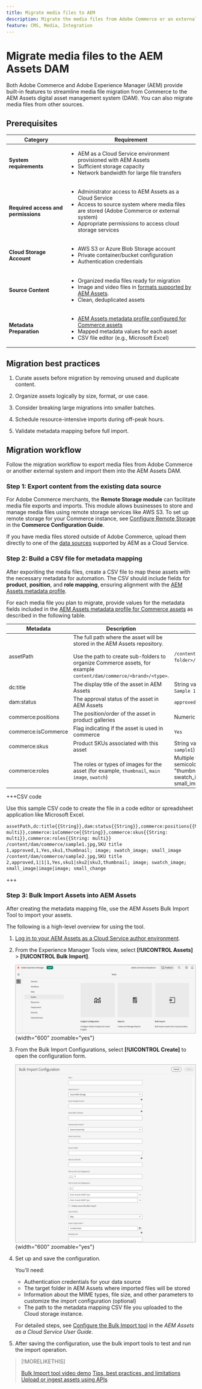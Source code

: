 ```yaml
---
title: Migrate media files to AEM
description: Migrate the media files from Adobe Commerce or an external source into the AEM Assets DAM.
feature: CMS, Media, Integration
---
```


# Migrate media files to the AEM Assets DAM

 Both Adobe Commerce and Adobe Experience Manager (AEM) provide built-in features to streamline media file migration from Commerce to the AEM Assets digital asset management system (DAM). You can also migrate media files from other sources.

## Prerequisites

| Category | Requirement |
|----------|-------------|
| **System requirements** | <ul><li>AEM as a Cloud Service environment provisioned with AEM Assets</li><li>Sufficient storage capacity</li><li>Network bandwidth for large file transfers</li></ul> |
| **Required access and permissions** | <ul><li>Administrator access to AEM Assets as a Cloud Service</li><li>Access to source system where media files are stored (Adobe Commerce or external system)</li><li>Appropriate permissions to access cloud storage services</li></ul> |
| **Cloud Storage Account** | <ul><li>AWS S3 or Azure Blob Storage account</li><li>Private container/bucket configuration</li><li>Authentication credentials</li></ul> |
| **Source Content** | <ul><li>Organized media files ready for migration</li><li>Image and video files in <a href="https://experienceleague.adobe.com/en/docs/experience-manager-cloud-service/content/assets/file-format-support#image-formats">formats supported by AEM Assets</a>.</li><li>Clean, deduplicated assets</li></li> |
| **Metadata Preparation** | <ul><li><a href="https://experienceleague.adobe.com/en/docs/commerce-admin/content-design/aem-asset-management/getting-started/aem-assets-configure-aem">AEM Assets metadata profile configured for Commerce assets</a></li><li>Mapped metadata values for each asset</li><li>CSV file editor (e.g., Microsoft Excel)</li></ul> |

## Migration best practices

1. Curate assets before migration by removing unused and duplicate content.

1. Organize assets logically by size, format, or use case.

1. Consider breaking large migrations into smaller batches.

1. Schedule resource-intensive imports during off-peak hours.

1. Validate metadata mapping before full import.

## Migration workflow

Follow the migration workflow to export media files from Adobe Commerce or another external system and import them into the AEM Assets DAM.

### Step 1: Export content from the existing data source

For Adobe Commerce merchants, the **Remote Storage module** can facilitate media file exports and imports. This module allows businesses to store and manage media files using remote storage services like AWS S3. To set up remote storage for your Commerce instance, see [Configure Remote Storage](https://experienceleague.adobe.com/en/docs/commerce-operations/configuration-guide/storage/remote-storage/remote-storage-aws-s3) in the **Commerce Configuration Guide**.

If you have media files stored outside of Adobe Commerce, upload them directly to one of the [data sources](https://experienceleague.adobe.com/en/docs/experience-manager-cloud-service/content/assets/assets-view/bulk-import-assets-view#prerequisites) supported by AEM as a Cloud Service.

### Step 2: Build a CSV file for metadata mapping

After exporiting the media files, create a CSV file to map these assets with the necessary metadata for automation. The CSV should include fields for **product**, **position**, and **role mapping**, ensuring alignment with the [AEM Assets metadata profile](configure-aem.md#configure-a-metadata-profile).

For each media file you plan to migrate, provide values for the metadata fields included in the [AEM Assets metadata profile for Commerce assets](configure-aem.md) as described in the following table.

| Metadata | Description | Value |
|-------|-------------|--------|
| assetPath | The full path where the asset will be stored in the AEM Assets repository.<br><br>Use the path to create sub-folders to organize Commerce assets, for example `content/dam/commerce/<brand>/<type>`. | `/content/dam/commerce/<sub-folder>/..<filename>` |
| dc:title | The display title of the asset in AEM Assets | String value (for example, `Sample 1`) |
| dam:status | The approval status of the asset in AEM Assets | `approved` |
| commerce:positions | The position/order of the asset in product galleries | Numeric value (e.g., "1") |
| commerce:isCommerce | Flag indicating if the asset is used in commerce | `Yes` |
| commerce:skus | Product SKUs associated with this asset | String value (for example, `sample1`) |
| commerce:roles | The roles or types of images for the asset (for example, `thumbnail`, `main image`, `swatch`) | Multiple values separated by semicolons (for example, "thumbnail; image; swatch_image; small_image") |

+++CSV code

Use this sample CSV code to create the file in a code editor or spreadsheet application like Microsoft Excel.

```csv
assetPath,dc:title{{String}},dam:status{{String}},commerce:positions{{Number: multi}},commerce:isCommerce{{String}},commerce:skus{{String: multi}},commerce:roles{{String: multi}}
/content/dam/commerce/sample1.jpg,SKU title 1,approved,1,Yes,sku1,thumbnail; image; swatch_image; small_image
/content/dam/commerce/sample2.jpg,SKU title 2,approved,1|1|1,Yes,sku1|sku2|sku3,thumbnail; image; swatch_image; small_image|image|image; small_change
```

+++

### Step 3: Bulk Import Assets into AEM Assets

After creating the metadata mapping file, use the AEM Assets Bulk Import Tool to import your assets.

The following is a high-level overview for using the tool.

1. [Log in to your AEM Assets as a Cloud Service author environment](https://experienceleague.adobe.com/en/docs/experience-manager-cloud-service/content/onboarding/journey/aem-users#login-aem).

1. From the Experience Manager Tools view, select **[!UICONTROL Assets]** > **[!UICONTROL Bulk Import]**.

   ![AEM Assets authoring](./assets/aem-assets-bulk-import-selection.png){width="600" zoomable="yes"}

1. From the Bulk Import Configurations, select **[!UICONTROL Create]** to open the configuration form.

   ![AEM Assets authoring](./assets/aem-assets-bulk-import-configuration.png){width="600" zoomable="yes"}

1. Set up and save the configuration.

   You'll need:

   - Authentication credentials for your data source
   - The target folder in AEM Assets where imported files will be stored
   - Information about the MIME types, file size, and other parameters to customize the import configuration (optional)
   - The path to the metadata mapping CSV file you uploaded to the Cloud storage instance.

   For detailed steps, see [Configure the Bulk Import tool](https://experienceleague.adobe.com/en/docs/experience-manager-cloud-service/content/assets/manage/add-assets#configure-bulk-ingestor-tool) in the *AEM Assets as a Cloud Service User Guide*.

1. After saving the configuration, use the bulk import tools to test and run the import operation.

>[!MORELIKETHIS]
>
>[Bulk Import tool video demo](https://experienceleague.adobe.com/en/docs/experience-manager-cloud-service/content/assets/manage/add-assets#asset-bulk-ingestor)
>[Tips, best practices, and limitations](https://experienceleague.adobe.com/en/docs/experience-manager-cloud-service/content/assets/manage/add-assets#tips-limitations)
>[Upload or ingest assets using APIs](https://experienceleague.adobe.com/en/docs/experience-manager-cloud-service/content/assets/admin/developer-reference-material-apis#asset-upload)
